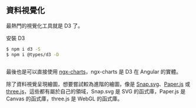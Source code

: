 ## 資料視覺化

最熱門的視覺化工具就是 D3 了。

安裝 D3

```bash
$ npm i d3 -S
$ npm i @types/d3 -D
```

```ts

```

最後也是可以直接使用 [ngx-charts](https://github.com/swimlane/ngx-charts)，ngx-charts 是 D3 在 Angular 的實體。

除了資料視覺呈現繪圖，想要嘗試較為進階的繪圖，像是 [Snap.svg](http://snapsvg.io/)、[Paper.js](http://paperjs.org/) 或 [three.js](https://threejs.org/)，這些都有屬於自己的領域，Snap.svg 是 SVG 的函式庫，Paper.js 是 Canvas 的函式庫，three.js 是 WebGL 的函式庫。
